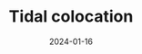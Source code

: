 ---
title: "Tidal colocation"
linkTitle: "Tidal colocation"
weight: 1
date: 2024-01-16
description: >

---